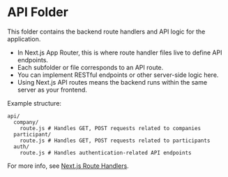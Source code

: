 # API Folder

This folder contains the backend route handlers and API logic for the application.

- In Next.js App Router, this is where route handler files live to define API endpoints.
- Each subfolder or file corresponds to an API route.
- You can implement RESTful endpoints or other server-side logic here.
- Using Next.js API routes means the backend runs within the same server as your frontend.

Example structure:

```
api/
  company/
    route.js # Handles GET, POST requests related to companies
  participant/
    route.js # Handles GET, POST requests related to participants
  auth/
    route.js # Handles authentication-related API endpoints
```

For more info, see [Next.js Route Handlers](https://nextjs.org/docs/app/building-your-application/routing/route-handlers).
